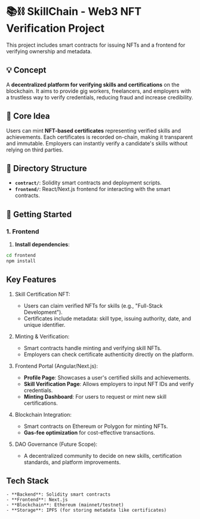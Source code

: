 # 📚⛓️ SkillChain - Web3 NFT Verification Project

This project includes smart contracts for issuing NFTs and a frontend for verifying ownership and metadata.

## 💡 Concept

A **decentralized platform for verifying skills and certifications** on the blockchain. It aims to provide gig workers, freelancers, and employers with a trustless way to verify credentials, reducing fraud and increase credibility.

## 🧠 Core Idea

Users can mint **NFT-based certificates** representing verified skills and achievements. Each certificates is recorded on-chain, making it transparent and immutable. Employers can instantly verify a candidate's skills without relying on third parties.

## 📂 Directory Structure

- **`contract/`**: Solidity smart contracts and deployment scripts.
- **`frontend/`**: React/Next.js frontend for interacting with the smart contracts.

## 🚀 Getting Started

### 1. Frontend

1. **Install dependencies**:

```bash
cd frontend
npm install
```

## Key Features

1. Skill Certification NFT:

    - Users can claim verified NFTs for skills (e.g., "Full-Stack Development").
    - Certificates include metadata: skill type, issuing authority, date, and unique identifier.

2. Minting & Verification:

    - Smart contracts handle minting and verifying skill NFTs.
    - Employers can check certificate authenticity directly on the platform.

3. Frontend Portal (Angular/Next.js):

    - **Profile Page**: Showcases a user's certified skills and achievements.
    - **Skill Verification Page**: Allows employers to input NFT IDs and verify credentials.
    - **Minting Dashboard**: For users to request or mint new skill certifications.

4. Blockchain Integration:

    - Smart contracts on Ethereum or Polygon for minting NFTs.
    - **Gas-fee optimization** for cost-effective transactions.

5. DAO Governance (Future Scope):
    - A decentralized community to decide on new skills, certification standards, and platform improvements.

## Tech Stack

    - **Backend**: Solidity smart contracts
    - **Frontend**: Next.js
    - **Blockchain**: Ethereum (mainnet/testnet)
    - **Storage**: IPFS (for storing metadata like certificates)
